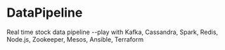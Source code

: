 # DataPipeline
Real time stock data pipeline --play with Kafka, Cassandra, Spark, Redis, Node.js, Zookeeper, Mesos, Ansible, Terraform
